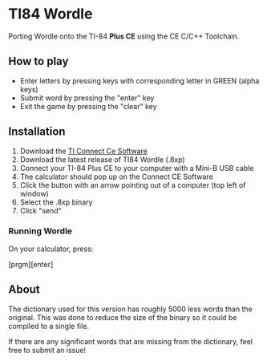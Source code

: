 # TI84 Wordle

Porting Wordle onto the TI-84 **Plus CE** using the CE C/C++ Toolchain.

## How to play

- Enter letters by pressing keys with corresponding letter in GREEN (alpha keys)
- Submit word by pressing the "enter" key
- Exit the game by pressing the "clear" key

## Installation

1. Download the [TI Connect Ce Software](https://education.ti.com/en/software/details/en/CA9C74CAD02440A69FDC7189D7E1B6C2/swticonnectcesoftware)
2. Download the latest release of TI84 Wordle (.8xp)
3. Connect your TI-84 Plus CE to your computer with a Mini-B USB cable
4. The calculator should pop up on the Connect CE Software
5. Click the button with an arrow pointing out of a computer (top left of window)
6. Select the .8xp binary
7. Click "send"

### Running Wordle

On your calculator, press:

[prgm][enter]

## About

The dictionary used for this version has roughly 5000 less words than the original. This was done to reduce the size of the binary so it could be compiled to a single file.

If there are any significant words that are missing from the dictionary, feel free to submit an issue!
